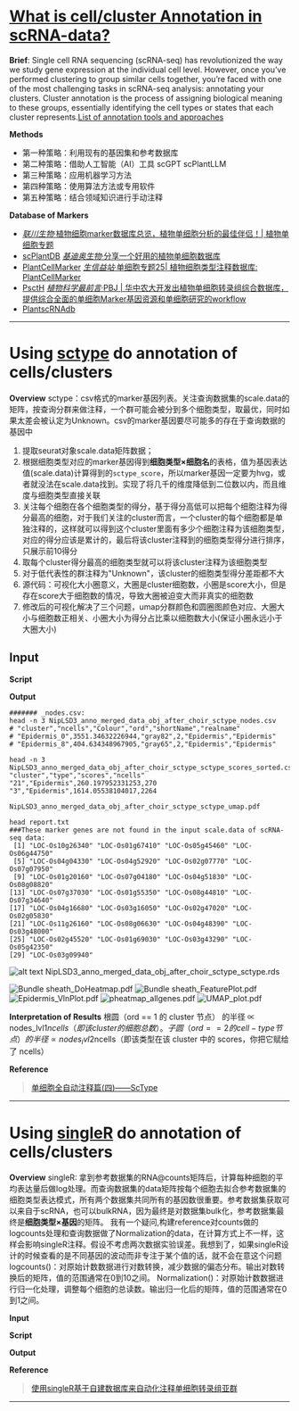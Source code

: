 # [What is cell/cluster Annotation in scRNA-data?](https://pluto.bio/resources/Learning%20Series/annotating-clusters-in-scrnaseq)
**Brief**: Single cell RNA sequencing (scRNA-seq) has revolutionized the way we study gene expression at the individual cell level. However, once you’ve performed clustering to group similar cells together, you’re faced with one of the most challenging tasks in scRNA-seq analysis: annotating your clusters. Cluster annotation is the process of assigning biological meaning to these groups, essentially identifying the cell types or states that each cluster represents.[List of annotation tools and approaches](https://airtable.com/appMd0h4vP7gzQaeK/shrgmvY3ZvswENjkJ/tblgv3JRYlbD34DYD)

**Methods**
  - 第一种策略：利用现有的基因集和参考数据库
  - 第二种策略：借助人工智能（AI）工具 scGPT scPlantLLM
  - 第三种策略：应用机器学习方法
  - 第四种策略：使用算法方法或专用软件
  - 第五种策略：结合领域知识进行手动注释

**Database of Markers**
  - [*联川生物*·植物细胞marker数据库总览，植物单细胞分析的最佳伴侣！| 植物单细胞专题](https://mp.weixin.qq.com/s/CXGkNuBDQin5MrPWMgt8ng)
  - [scPlantDB](https://biobigdata.nju.edu.cn/scplantdb/home) [*基迪奥生物*·分享一个好用的植物单细胞数据库](https://mp.weixin.qq.com/s/1dTCDc5U3dvCy15GfLRY4A)
  - [PlantCellMarker](https://www.tobaccodb.org/pcmdb/homePage) [*生信益站*·单细胞专题25| 植物细胞类型注释数据库: PlantCellMarker](https://mp.weixin.qq.com/s/Y1AyXa8jkQBV4yWo_HihTw)
  - [PsctH](http://jinlab.hzau.edu.cn/PsctH/) [*植物科学最前言*·PBJ | 华中农大开发出植物单细胞转录组综合数据库，提供综合全面的单细胞Marker基因资源和单细胞研究的workflow](https://mp.weixin.qq.com/s/5dMORWQeX4eTFgH0e1YkTg)
  - [PlantscRNAdb](http://ibi.zju.edu.cn/plantscrnadb/index.php)

---

# Using [sctype](https://github.com/IanevskiAleksandr/sc-type) do annotation of cells/clusters
**Overview**
sctype：csv格式的marker基因列表。关注查询数据集的scale.data的矩阵，按查询分群来做注释，一个群可能会被分到多个细胞类型，取最优，同时如果太差会被认定为Unknown。csv的marker基因要尽可能多的存在于查询数据的基因中
  1. 提取seurat对象scale.data矩阵数据；
  2. 根据细胞类型对应的marker基因得到**细胞类型×细胞名**的表格，值为基因表达值(scale.data)计算得到的`sctype_score`，所以marker基因一定要为hvg，或者就没法在scale.data找到。实现了将几千的维度降低到二位数以内，而且维度与细胞类型直接关联
  3. 关注每个细胞在各个细胞类型的得分，基于得分高低可以把每个细胞注释为得分最高的细胞，对于我们关注的cluster而言，一个cluster的每个细胞都是单独注释的，这样就可以得到这个cluster里面有多少个细胞注释为该细胞类型，对应的得分应该是累计的，最后将该cluster注释到的细胞类型得分进行排序，只展示前10得分
  4. 取每个cluster得分最高的细胞类型就可以将该cluster注释为该细胞类型
  5. 对于低代表性的群注释为"Unknown"，该cluster的细胞类型得分差距都不大
  6. 源代码：可视化大小圈意义，大圈是cluster细胞数，小圈是score大小，但是存在score大于细胞数的情况，导致大圈被迫变大而非真实的细胞数
  7. 修改后的可视化解决了三个问题，umap分群颜色和圆圈图颜色对应、大圈大小与细胞数正相关、小圈大小为得分占比乘以细胞数大小(保证小圈永远小于大圈大小)

**Input**
  - 

**Script**

**Output**

```shell
####### _nodes.csv:
head -n 3 NipLSD3_anno_merged_data_obj_after_choir_sctype_nodes.csv
# "cluster","ncells","Colour","ord","shortName","realname"
# "Epidermis_0",3551.34632226944,"gray82",2,"Epidermis","Epidermis"
# "Epidermis_8",404.634348967905,"gray65",2,"Epidermis","Epidermis"

head -n 3 NipLSD3_anno_merged_data_obj_after_choir_sctype_sctype_scores_sorted.csv
"cluster","type","scores","ncells"
"21","Epidermis",260.197952331253,270
"3","Epidermis",1614.05538104017,2264

NipLSD3_anno_merged_data_obj_after_choir_sctype_sctype_umap.pdf

head report.txt
###These marker genes are not found in the input scale.data of scRNA-seq data:
 [1] "LOC-Os10g26340" "LOC-Os01g67410" "LOC-Os05g45460" "LOC-Os06g44750"
 [5] "LOC-Os04g04330" "LOC-Os04g52920" "LOC-Os02g07770" "LOC-Os07g07950"
 [9] "LOC-Os01g20160" "LOC-Os07g04180" "LOC-Os04g51830" "LOC-Os08g08820"
[13] "LOC-Os07g37030" "LOC-Os01g55350" "LOC-Os08g44810" "LOC-Os07g34640"
[17] "LOC-Os04g16680" "LOC-Os03g16050" "LOC-Os02g47020" "LOC-Os02g05830"
[21] "LOC-Os11g26160" "LOC-Os08g06630" "LOC-Os04g48390" "LOC-Os03g48000"
[25] "LOC-Os02g45520" "LOC-Os01g69030" "LOC-Os03g43290" "LOC-Os05g42350"
[29] "LOC-Os03g09940"
```
![alt text](image.png)
NipLSD3_anno_merged_data_obj_after_choir_sctype_sctype.rds

![Bundle sheath_DoHeatmap.pdf](image-1.png)
![Bundle sheath_FeaturePlot.pdf](image-2.png)
![Epidermis_VlnPlot.pdf](image-3.png)
![pheatmap_allgenes.pdf](image-4.png)
![UMAP_plot.pdf](image-5.png)


**Interpretation of Results**
根圆（ord == 1 的 cluster 节点） 的半径 ∝ nodes_lvl1$ncells（即该 cluster 的细胞总数）。
子圆（ord == 2 的 cell-type 节点） 的半径 ∝ nodes_lvl2$ncells（即该类型在该 cluster 中的 scores，你把它赋给了 ncells）

**Reference**
> [单细胞全自动注释篇(四)——ScType](https://mp.weixin.qq.com/s/hKBiZCHwDdoJOk0YChbtMA)

---

# Using [singleR](https://github.com/dviraran/SingleR) do annotation of cells/clusters
**Overview**
singleR: 拿到参考数据集的RNA@counts矩阵后，计算每种细胞的平均表达量后做log处理。而查询数据集的data矩阵按每个细胞去拟合参考数据集的细胞类型表达模式，所有两个数据集共同所有的基因数很重要。参考数据集获取可以来自于scRNA，也可以bulkRNA，因为最终是对数据集bulk化，参考数据集最终是**细胞类型×基因**的矩阵。
我有一个疑问,构建reference对counts做的logcounts处理和查询数据做了Normalization的data，在计算方式上不一样，这样会影响singleR注释。假设不考虑两次数据实验误差。我想到了，如果singleR设计的时候查看的是不同基因的波动而非专注于某个值的话，就不会在意这个问题
logcounts()：对原始计数数据进行对数转换，减少数据的偏态分布。输出对数转换后的矩阵，值的范围通常在0到10之间。
Normalization()：对原始计数数据进行归一化处理，调整每个细胞的总读数。输出归一化后的矩阵，值的范围通常在0到1之间。

**Input**

**Script**

**Output**

**Reference**
> [使用singleR基于自建数据库来自动化注释单细胞转录组亚群](https://mp.weixin.qq.com/s/GpOxe4WLIrBOjbdH5gfyOQ)

---
